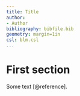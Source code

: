```yaml
---
title: Title
author:
- Author
bibliography: bibfile.bib
geometry: margin=1in
csl: blm.csl
...
```


# First section

Some text [@reference].
